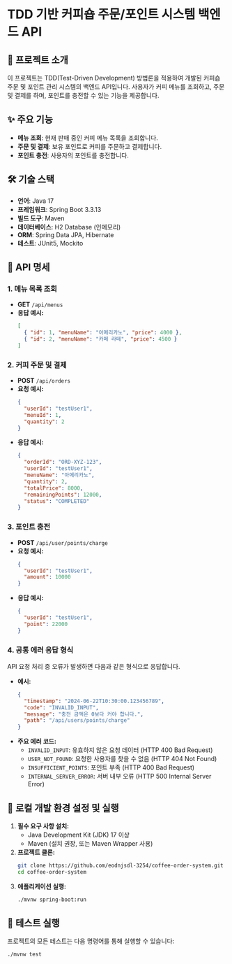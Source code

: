 # TDD 기반 커피숍 주문/포인트 시스템 백엔드 API

## 🚀 프로젝트 소개
이 프로젝트는 TDD(Test-Driven Development) 방법론을 적용하여 개발된 커피숍 주문 및 포인트 관리 시스템의 백엔드 API입니다. 사용자가 커피 메뉴를 조회하고, 주문 및 결제를 하며, 포인트를 충전할 수 있는 기능을 제공합니다.

## ✨ 주요 기능
-   **메뉴 조회**: 현재 판매 중인 커피 메뉴 목록을 조회합니다.
-   **주문 및 결제**: 보유 포인트로 커피를 주문하고 결제합니다.
-   **포인트 충전**: 사용자의 포인트를 충전합니다.

## 🛠️ 기술 스택
-   **언어**: Java 17
-   **프레임워크**: Spring Boot 3.3.13
-   **빌드 도구**: Maven
-   **데이터베이스**: H2 Database (인메모리)
-   **ORM**: Spring Data JPA, Hibernate
-   **테스트**: JUnit5, Mockito

## 📝 API 명세

### 1. 메뉴 목록 조회
-   **GET** `/api/menus`
-   **응답 예시:**
    ```json
    [
      { "id": 1, "menuName": "아메리카노", "price": 4000 },
      { "id": 2, "menuName": "카페 라떼", "price": 4500 }
    ]
    ```

### 2. 커피 주문 및 결제
-   **POST** `/api/orders`
-   **요청 예시:**
    ```json
    {
      "userId": "testUser1",
      "menuId": 1,
      "quantity": 2
    }
    ```
-   **응답 예시:**
    ```json
    {
      "orderId": "ORD-XYZ-123",
      "userId": "testUser1",
      "menuName": "아메리카노",
      "quantity": 2,
      "totalPrice": 8000,
      "remainingPoints": 12000,
      "status": "COMPLETED"
    }
    ```

### 3. 포인트 충전
-   **POST** `/api/user/points/charge`
-   **요청 예시:**
    ```json
    {
      "userId": "testUser1",
      "amount": 10000
    }
    ```
-   **응답 예시:**
    ```json
    {
      "userId": "testUser1",
      "point": 22000
    }
    ```

### 4. 공통 에러 응답 형식 
API 요청 처리 중 오류가 발생하면 다음과 같은 형식으로 응답합니다.

-   **예시:**
    ```json
    {
      "timestamp": "2024-06-22T10:30:00.123456789",
      "code": "INVALID_INPUT",
      "message": "충전 금액은 0보다 커야 합니다.",
      "path": "/api/users/points/charge"
    }
    ```
-   **주요 에러 코드:**
    * `INVALID_INPUT`: 유효하지 않은 요청 데이터 (HTTP 400 Bad Request)
    * `USER_NOT_FOUND`: 요청한 사용자를 찾을 수 없음 (HTTP 404 Not Found)
    * `INSUFFICIENT_POINTS`: 포인트 부족 (HTTP 400 Bad Request)
    * `INTERNAL_SERVER_ERROR`: 서버 내부 오류 (HTTP 500 Internal Server Error)
      
## 🚀 로컬 개발 환경 설정 및 실행

1.  **필수 요구 사항 설치:**
    -   Java Development Kit (JDK) 17 이상
    -   Maven (설치 권장, 또는 Maven Wrapper 사용)
2.  **프로젝트 클론:**
    ```bash
    git clone https://github.com/eodnjsdl-3254/coffee-order-system.git
    cd coffee-order-system
    ```
3.  **애플리케이션 실행:**
    ```bash
    ./mvnw spring-boot:run
    ```

## 🧪 테스트 실행
프로젝트의 모든 테스트는 다음 명령어를 통해 실행할 수 있습니다:
```bash
./mvnw test
